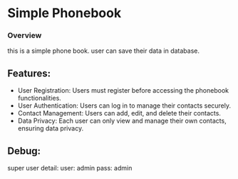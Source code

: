 # Simple Phonebook

### Overview
this is a simple phone book.
user can save their data in database.

## Features:
- User Registration: Users must register before accessing the phonebook functionalities.
- User Authentication: Users can log in to manage their contacts securely.
- Contact Management: Users can add, edit, and delete their contacts.
- Data Privacy: Each user can only view and manage their own contacts, ensuring data privacy.

## Debug:

super user detail:
user: admin
pass: admin